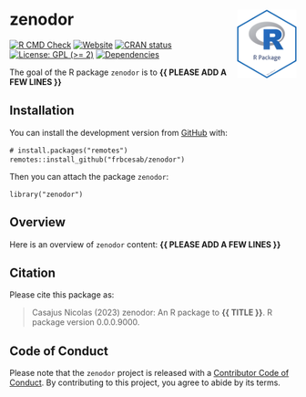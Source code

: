 <!-- README.md is generated from README.Rmd. Please edit that file -->

# zenodor <img src="man/figures/package-sticker.png" align="right" style="float:right; height:120px;"/>

<!-- badges: start -->

[![R CMD
Check](https://github.com/frbcesab/zenodor/actions/workflows/R-CMD-check.yaml/badge.svg)](https://github.com/frbcesab/zenodor/actions/workflows/R-CMD-check.yaml)
[![Website](https://github.com/frbcesab/zenodor/actions/workflows/pkgdown.yaml/badge.svg)](https://github.com/frbcesab/zenodor/actions/workflows/pkgdown.yaml)
[![CRAN
status](https://www.r-pkg.org/badges/version/zenodor)](https://CRAN.R-project.org/package=zenodor)
[![License: GPL (&gt;=
2)](https://img.shields.io/badge/License-GPL%20%28%3E%3D%202%29-blue.svg)](https://choosealicense.com/licenses/gpl-2.0/)
[![Dependencies](https://img.shields.io/badge/dependencies-0/0-brightgreen?style=flat)](#)
<!-- badges: end -->

The goal of the R package `zenodor` is to **{{ PLEASE ADD A FEW LINES
}}**

## Installation

You can install the development version from
[GitHub](https://github.com/) with:

    # install.packages("remotes")
    remotes::install_github("frbcesab/zenodor")

Then you can attach the package `zenodor`:

    library("zenodor")

## Overview

Here is an overview of `zenodor` content: **{{ PLEASE ADD A FEW LINES
}}**

## Citation

Please cite this package as:

> Casajus Nicolas (2023) zenodor: An R package to **{{ TITLE }}**. R
> package version 0.0.0.9000.

## Code of Conduct

Please note that the `zenodor` project is released with a [Contributor
Code of
Conduct](https://www.contributor-covenant.org/version/2/1/code_of_conduct/).
By contributing to this project, you agree to abide by its terms.
